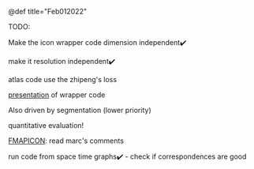 
@def title="Feb012022"

TODO:

Make the icon wrapper code dimension independent✔️

make it resolution independent✔️

atlas code use the zhipeng's loss

[presentation](/ITKDeepLearningReg) of wrapper code 

Also driven by segmentation (lower priority)

quantitative evaluation!

[FMAPICON](/FeatureMapICON):
read marc's comments

run code from space time graphs✔️ - check if correspondences are good


